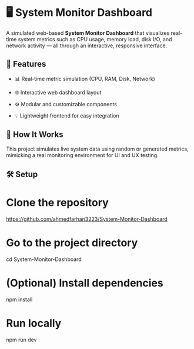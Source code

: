 # 🖥️ System Monitor Dashboard

A simulated web-based **System Monitor Dashboard** that visualizes real-time system metrics such as CPU usage, memory load, disk I/O, and network activity — all through an interactive, responsive interface.

## 🚀 Features

- 📊 Real-time metric simulation (CPU, RAM, Disk, Network)

- 🌐 Interactive web dashboard layout

- ⚙️ Modular and customizable components

- 💡 Lightweight frontend for easy integration

## 🧠 How It Works

This project simulates live system data using random or generated metrics, mimicking a real monitoring environment for UI and UX testing.

## 🛠️ Setup

# Clone the repository

https://github.com/ahmedfarhan3223/System-Monitor-Dashboard

# Go to the project directory

cd System-Monitor-Dashboard

# (Optional) Install dependencies

npm install

# Run locally

npm run dev

